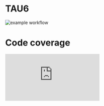 # TAU6
![example workflow](https://github.com/Fancia96/TAU6/actions/workflows/github-actions-demo.yml/badge.svg)

# Code coverage 
![Coverage Badge](https://img.shields.io/endpoint?url=https://gist.githubusercontent.com/Fancia96/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/raw/TAU6__pull_##.json)
